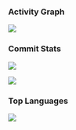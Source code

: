 ###   Activity Graph

![](https://activity-graph.herokuapp.com/graph?username=JIeJaitt&bg_color=1c1917&color=ffffff&line=216E39&point=32C15F&area_color=1c1917&area=true&hide_border=true&custom_title=GitHub%20Commits%20Graph)


###   Commit Stats

![](https://github-readme-stats.vercel.app/api?username=JIeJaitt&count_private=true&show_icons=true&theme=radical&show_owner=true)

![](https://github-profile-trophy.vercel.app/?username=JIeJaitt&theme=radical&row=1)

###   Top Languages

![](https://github-readme-stats.vercel.app/api/top-langs/?username=JIeJaitt&layout=compact&theme=dark)